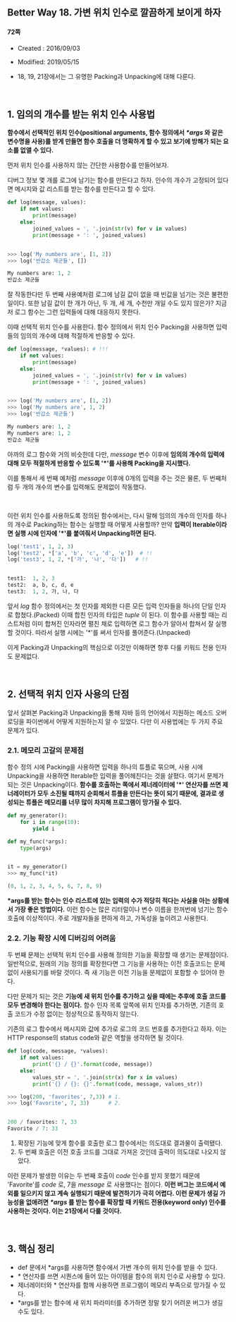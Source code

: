 ## Better Way 18. 가변 위치 인수로 깔끔하게 보이게 하자

#### 72쪽

* Created : 2016/09/03  
* Modified: 2019/05/15  

* 18, 19, 21장에서는 그 유명한 Packing과 Unpacking에 대해 다룬다.  


<br>


## 1. 임의의 개수를 받는 위치 인수 사용법

**함수에서 선택적인 위치 인수(positional arguments, 함수 정의에서 _\*args_ 와 같은 변수명을 사용)를 받게 만들면 함수 호출을 더 명확하게 할 수 있고 보기에 방해가 되는 요소를 없앨 수 있다.**

먼저 위치 인수를 사용하지 않는 간단한 사용함수를 만들어보자.

디버그 정보 몇 개를 로그에 남기는 함수를 만든다고 하자. 인수의 개수가 고정되어 있다면 메시지와 값
리스트를 받는 함수를 만든다고 할 수 있다.

```python
def log(message, values):
    if not values:
        print(message)
    else:
        joined_values = ', '.join(str(v) for v in values)
        print(message + ': ', joined_values)


>>> log('My numbers are', [1, 2])
>>> log('반갑소 제군들', [])

My numbers are: 1, 2
반갑소 제군들
```

잘 작동한다만 두 번째 사용예처럼 로그에 남길 값이 없을 때 빈값을 넘기는 것은 불편한 일이다. 또한
남길 값이 한 개가 아닌, 두 개, 세 개, 수천만 개일 수도 있지 않은가? 지금 저 로그 함수는 그런
입력들에 대해 대응하지 못한다.

이때 선택적 위치 인수를 사용한다. 함수 정의에서 위치 인수 Packing을 사용하면 입력들의 임의의 개수에
대해 적절하게 반응할 수 있다.

```python
def log(message, *values): # !!!
    if not values:
        print(message)
    else:
        joined_values = ', '.join(str(v) for v in values)
        print(message + ': ', joined_values)


>>> log('My numbers are', [1, 2])
>>> log('My numbers are', 1, 2)
>>> log('반갑소 제군들')

My numbers are: 1, 2
My numbers are: 1, 2
반갑소 제군들
```

아까의 로그 함수와 거의 비슷한데 다만, _message_ 변수 이후에 **임의의 개수의 입력에 대해 모두 적절하게 반응할 수 있도록 '\*'를 사용해 Packing을 지시했다.**

이를 통해서 세 번째 예처럼 _message_ 이후에 0개의 입력을 주는 것은 물론, 두 번째처럼 두 개의 개수의
변수를 입력해도 문제없이 작동했다.

<br>

이런 위치 인수를 사용하도록 정의된 함수에서는, 다시 말해 임의의 개수의 인자를 하나의 개수로
Packing하는 함수는 실행할 때 어떻게 사용할까? 만약 **입력이 Iterable이라면 실행 시에 인자에 '\*'를 붙여줘서 Unpacking하면 된다.**

```python
log('test1', 1, 2, 3)
log('test2', *['a', 'b', 'c', 'd', 'e'])  # !!
log('test3', 1, 2, *['가', '나', '다'])   # !!


test1:  1, 2, 3
test2:  a, b, c, d, e
test3:  1, 2, 가, 나, 다
```

앞서 _log_ 함수 정의에서는 첫 인자를 제외한 다른 모든 입력 인자들을 하나의 단일 인자로 합쳤다.(Packed) 이때 합친 인자의 타입은 _tuple_ 이 된다. 이 함수를 사용할 때는 리스트처럼 이미 합쳐진 인자라면 펼친 채로 입력하면 로그 함수가 알아서 합쳐서 잘 실행할 것이다. 따라서 실행 시에는 '\*'를 써서 인자를 풀어준다.(Unpacked)

이게 Packing과 Unpacking의 핵심으로 이것만 이해하면 향후 다룰 키워드 전용 인자도 문제없다.


<Br>


## 2. 선택적 위치 인자 사용의 단점

앞서 살펴본 Packing과 Unpacking을 통해 자바 등의 언어에서 지원하는 메소드 오버로딩을 파이썬에서
어떻게 지원하는지 알 수 있었다. 다만 이 사용법에는 두 가지 주요 문제가 있다.


### 2.1. 메모리 고갈의 문제점  


함수 정의 시에 Packing을 사용하면 입력을 하나의 튜플로 묶으며, 사용 시에 Unpacking을 사용하면 Iterable한 입력을 풀어헤친다는 것을 살폈다. 여기서 문제가 되는 것은 Unpacking이다. **함수를 호출하는 쪽에서 제너레이터에 '\*' 연산자를 쓰면 제너레이터가 모두 소진될 때까지 순회해서 튜플을 만든다는 뜻이 되기 때문에, 결과로 생성되는 튜플은 메모리를 너무 많이 차지해 프로그램이 망가질 수 있다.**

```python
def my_generator():
    for i in range(10):
        yield i

def my_func(*args):
    type(args)


it = my_generator()
>>> my_func(*it)

(0, 1, 2, 3, 4, 5, 6, 7, 8, 9)
```

**\*args를 받는 함수는 인수 리스트에 있는 입력의 수가 적당히 적다는 사실을 아는 상황에서 가장 좋은 방법이다.** 이런 함수는 많은 리터럴이나 변수 이름을 한꺼번에 넘기는 함수 호출에 이상적이다. 주로 개발자들을 편하게 하고, 가독성을 높이려고 사용한다.

### 2.2. 기능 확장 시에 디버깅의 어려움

두 번째 문제는 선택적 위치 인수를 사용해 정의한 기능을 확장할 때 생기는 문제점이다. 일반적으로, 원래의 기능 정의를 확장한다면 그 기능을 사용하는 이전 호출코드는 문제없이 사용되기를 바랄 것이다. 즉 새 기능은 이전 기능을 문제없이 포함할 수 있어야 한다.

다만 문제가 되는 것은 **기능에 새 위치 인수를 추가하고 싶을 때에는 추후에 호출 코드를 모두 변경해야 한다는 점이다.** 함수 인자 목록 앞쪽에 위치 인자를 추가하면, 기존의 호출 코드가 수정 없이는 정상적으로 동작하지 않는다.  

기존의 로그 함수에서 메시지와 값에 추가로 로그의 코드 번호를 추가한다고 하자. 이는 HTTP response의 status code와 같은 역할을 생각하면 될 것이다.

```python
def log(code, message, *values):
    if not values:
        print('{} / {}'.format(code, message))
    else:
        values_str = ', '.join(str(x) for x in values)
        print('{} / {}: {}'.format(code, message, values_str))

>>> log(200, 'favorites', 7,33) # 1.
>>> log('Favorite', 7, 33)      # 2.


200 / favorites: 7, 33  
Favorite / 7: 33
```

1. 확장된 기능에 맞게 함수를 호출한 로그 함수에서는 의도대로 결과물이 출력됐다.
1. 두 번째 호출은 이전 호출 코드를 그대로 가져온 것인데 출력이 의도대로 나오지 않았다.

이런 문제가 발생한 이유는 두 번째 호출이 _code_ 인수를 받지 못했기 때문에 'Favorite'를 _code_ 로, 7을 _message_ 로 사용했다는 점이다. **이런 버그는 코드에서 예외를 일으키지 않고 계속 실행되기 때문에 발견하기가 극히 어렵다. 이런 문제가 생길 가능성을 없애려면 _\*args_ 를 받는 함수를 확장할 때 키워드 전용(keyword only) 인수를 사용하는 것이다. 이는 21장에서 다룰 것이다.**

<br>

## 3. 핵심 정리

* def 문에서 \*args를 사용하면 함수에서 가변 개수의 위치 인수를 받을 수 있다.
* \* 연산자를 쓰면 시퀀스에 들어 있는 아이템을 함수의 위치 인수로 사용할 수 있다.
* 제너레이터와 \* 연산자를 함께 사용하면 프로그램이 메모리 부족으로 망가질 수 있다.
* \*args를 받는 함수에 새 위치 파라미터를 추가하면 정말 찾기 어려운 버그가 생길 수도 있다.
